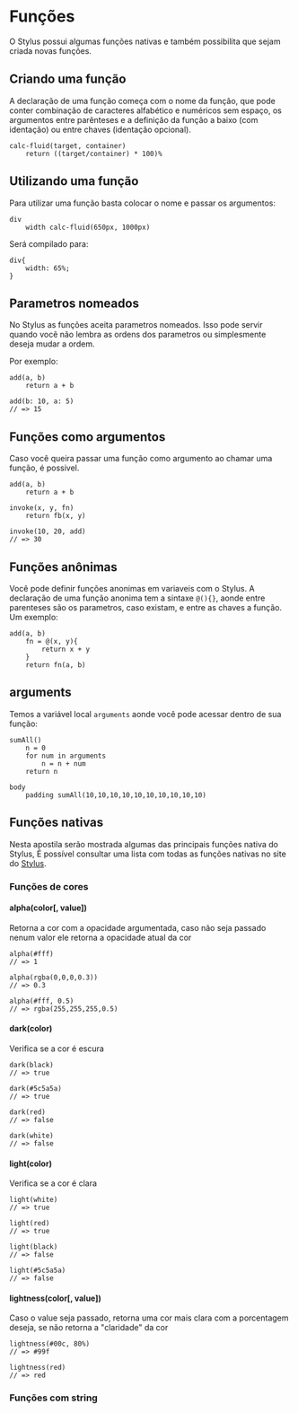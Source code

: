 # Funções

O Stylus possui algumas funções nativas e também possibilita que sejam criada novas funções.

## Criando uma função

A declaração de uma função começa com o nome da função, que pode conter combinação de caracteres alfabético e numéricos sem espaço, os argumentos entre parênteses e a definição da função a baixo (com identação) ou entre chaves (identação opcional).

```
calc-fluid(target, container)
	return ((target/container) * 100)%
```

## Utilizando uma função

Para utilizar uma função basta colocar o nome e passar os argumentos:

```
div
	width calc-fluid(650px, 1000px)
```

Será compilado para:

```
div{
	width: 65%;
}
```

## Parametros nomeados

No Stylus as funções aceita parametros nomeados. Isso pode servir quando você não lembra as ordens dos parametros ou simplesmente deseja mudar a ordem.

Por exemplo:
```
add(a, b)
	return a + b

add(b: 10, a: 5)
// => 15
```

## Funções como argumentos

Caso você queira passar uma função como argumento ao chamar uma função, é possivel. 

```
add(a, b)
	return a + b

invoke(x, y, fn)
	return fb(x, y)

invoke(10, 20, add)
// => 30
```

## Funções anônimas

Você pode definir funções anonimas em variaveis com o Stylus. A declaração de uma função anonima tem a sintaxe `@(){}`, aonde entre parenteses são os parametros, caso existam, e entre as chaves a função. Um exemplo:

```
add(a, b)
	fn = @(x, y){
		return x + y
	}
	return fn(a, b)
```

## arguments

Temos a variável local `arguments` aonde você pode acessar dentro de sua função:

```
sumAll()
	n = 0
	for num in arguments
		n = n + num
	return n

body
	padding sumAll(10,10,10,10,10,10,10,10,10,10)
```

## Funções nativas

Nesta apostila serão mostrada algumas das principais funções nativa do Stylus, É possível consultar uma lista com todas as funções nativas no site do [Stylus](http://stylus-lang.com/docs/bifs.html).

### Funções de cores

#### alpha(color[, value])

Retorna a cor com a opacidade argumentada, caso não seja passado nenum valor ele retorna a opacidade atual da cor

```
alpha(#fff)
// => 1

alpha(rgba(0,0,0,0.3))
// => 0.3

alpha(#fff, 0.5)
// => rgba(255,255,255,0.5)
```
#### dark(color)

Verifica se a cor é escura

```
dark(black)
// => true

dark(#5c5a5a)
// => true

dark(red)
// => false

dark(white)
// => false
```

#### light(color)

Verifica se a cor é clara

```
light(white)
// => true

light(red)
// => true

light(black)
// => false

light(#5c5a5a)
// => false

```

#### lightness(color[, value])

Caso o value seja passado, retorna uma cor mais clara com a porcentagem deseja, se não retorna a "claridade" da cor

```
lightness(#00c, 80%)
// => #99f

lightness(red)
// => red
```

### Funções com string

